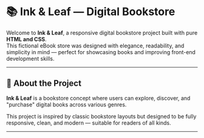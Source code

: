 # 📚 Ink & Leaf — Digital Bookstore

Welcome to **Ink & Leaf**, a responsive digital bookstore project built with pure **HTML and CSS**.  
This fictional eBook store was designed with elegance, readability, and simplicity in mind — perfect for showcasing books and improving front-end development skills.

---

## 🌟 About the Project

**Ink & Leaf** is a bookstore concept where users can explore, discover, and "purchase" digital books across various genres.

This project is inspired by classic bookstore layouts but designed to be fully responsive, clean, and modern — suitable for readers of all kinds.

---
